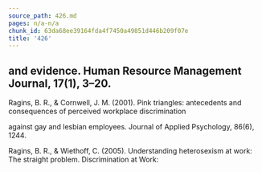 ```yaml
---
source_path: 426.md
pages: n/a-n/a
chunk_id: 63da68ee39164fda4f7450a49851d446b209f07e
title: '426'
---
```

## and evidence. Human Resource Management Journal, 17(1), 3–20.

Ragins, B. R., & Cornwell, J. M. (2001). Pink triangles: antecedents and consequences of perceived workplace discrimination

against gay and lesbian employees. Journal of Applied Psychology, 86(6), 1244.

Ragins, B. R., & Wiethoff, C. (2005). Understanding heterosexism at work: The straight problem. Discrimination at Work:
